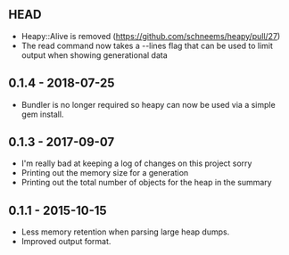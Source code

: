 ## HEAD

- Heapy::Alive is removed (https://github.com/schneems/heapy/pull/27)
- The read command now takes a --lines flag that can be used to limit output when showing generational data

## 0.1.4 - 2018-07-25

- Bundler is no longer required so heapy can now be used via a simple
gem install.

## 0.1.3 - 2017-09-07

- I'm really bad at keeping a log of changes on this project sorry
- Printing out the memory size for a generation
- Printing out the total number of objects for the heap in the summary

## 0.1.1 - 2015-10-15

- Less memory retention when parsing large heap dumps.
- Improved output format.
